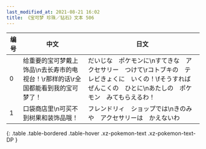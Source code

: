 ```yaml
---
last_modified_at: 2021-08-21 16:02
title: 《宝可梦 珍珠／钻石》文本 506
---
```

| 编号 | 中文 | 日文 |
| ---- | ---- | ---- |
| 0 | 给重要的宝可梦戴上饰品\n去长寿市的电视台！\r那样的话\r全国都能看到我的宝可梦了！ | だいじな　ポケモンに\nすてきな　アクセサリー　つけて\rコトブキの　テレビきょくに　いくの！\fそうすれば　ぜんこくの　ひとに\nあたしの　ポケモン　みてもらえるわ！ |
| 1 | 口袋商店里\n可买不到树果和装饰品哦！ | フレンドリィ　ショップでは\nきのみや　アクセサリーは　かえないわ |
{: .table .table-bordered .table-hover .xz-pokemon-text .xz-pokemon-text-DP }